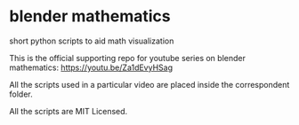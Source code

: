 # blender mathematics

short python scripts to aid math visualization

This is the official supporting repo for youtube series on blender mathematics: https://youtu.be/Za1dEvyHSag

All the scripts used in a particular video are placed inside the correspondent folder.


All the scripts are MIT Licensed.
